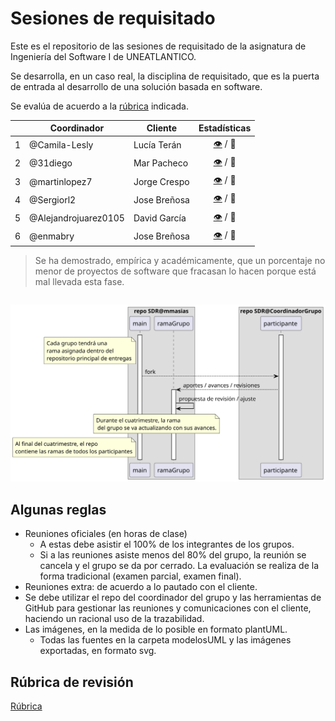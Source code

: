 # Sesiones de requisitado

Este es el repositorio de las sesiones de requisitado de la asignatura de Ingeniería del Software I de UNEATLANTICO.

Se desarrolla, en un caso real, la disciplina de requisitado, que es la puerta de entrada al desarrollo de una solución basada en software. 

Se evalúa de acuerdo a la [rúbrica](l'Rubrica.md) indicada.

<div align=center>

| |Coordinador|Cliente|Estadísticas|
|-|-|-|:-:|
1|@Camila-Lesly|Lucía Terán|[👁️](https://github.com/Camila-Lesly/25-26-IdSw1-SdR) / 📒
2|@31diego|Mar Pacheco|[👁️](https://github.com/31diego/25-26-IdSw1-SdR) / 📒
3|@martinlopez7|Jorge Crespo|[👁️](https://github.com/martinlopez7/25-26-IdSw1-SdR) / 📒
4|@Sergiorl2|Jose Breñosa|[👁️](https://github.com/Sergiorl2/25-26-IdSw1-SdR) / 📒
5|@Alejandrojuarez0105|David García|[👁️](https://github.com/Alejandrojuarez0105/25-26-IdSw1-SdR) / 📒
6|@enmabry|Jose Breñosa|[👁️](https://github.com/enmabry/25-26-IdSw1-SdR) / 📒

</div>

> Se ha demostrado, empírica y académicamente, que un porcentaje no menor de proyectos de software que fracasan lo hacen porque está mal llevada esta fase.

<div align=center>

||
|-|
![](/images/modelosUML/modelosUML/trabajoRepos.svg)

</div>

## Algunas reglas

- Reuniones oficiales (en horas de clase)
  - A estas debe asistir el 100% de los integrantes de los grupos.
  - Si a las reuniones asiste menos del 80% del grupo, la reunión se cancela y el grupo se da por cerrado. La evaluación se realiza de la forma tradicional (examen parcial, examen final).
- Reuniones extra: de acuerdo a lo pautado con el cliente.
- Se debe utilizar el repo del coordinador del grupo y las herramientas de GitHub para gestionar las reuniones y comunicaciones con el cliente, haciendo un racional uso de la trazabilidad.
- Las imágenes, en la medida de lo posible en formato plantUML. 
  - Todas las fuentes en la carpeta modelosUML y las imágenes exportadas, en formato svg.

## Rúbrica de revisión

[Rúbrica](l'Rubrica.md)
